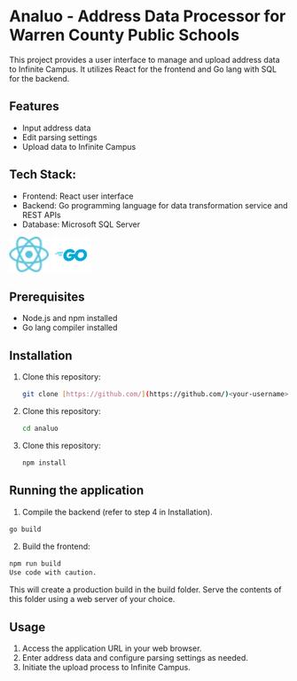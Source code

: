 # Analuo - Address Data Processor for Warren County Public Schools

This project provides a user interface to manage and upload address data to Infinite Campus. It utilizes React for the frontend and Go lang with SQL for the backend.

## Features

* Input address data
* Edit parsing settings
* Upload data to Infinite Campus

## Tech Stack:
* Frontend: React user interface
* Backend: Go programming language for data transformation service and REST APIs
* Database: Microsoft SQL Server

<div>
  <img src="https://raw.githubusercontent.com/Dylan-Howard/Greek-Learning-App/master/GreekLearningApp-Illustrations/icon-react.svg" height=64 />
  <img src="https://raw.githubusercontent.com/Dylan-Howard/Greek-Learning-App/master/GreekLearningApp-Illustrations/icon-golang.svg" height=64 />
</div>

## Prerequisites

* Node.js and npm installed
* Go lang compiler installed

## Installation

1. Clone this repository:
   ```bash
   git clone [https://github.com/](https://github.com/)<your-username>/analuo.git
   ```

2. Clone this repository:
   ```bash
   cd analuo
   ```
   
3. Clone this repository:
   ```bash
   npm install
   ```

## Running the application
1. Compile the backend (refer to step 4 in Installation).

  ```bash
  go build
  ```

2. Build the frontend:
  ```bash
  npm run build
  Use code with caution.
  ```

This will create a production build in the build folder. Serve the contents of this folder using a web server of your choice.

## Usage
1. Access the application URL in your web browser.
2. Enter address data and configure parsing settings as needed.
3. Initiate the upload process to Infinite Campus.
